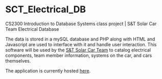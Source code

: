 # SCT_Electrical_DB
CS2300 Introduction to Database Systems class project | S&T Solar Car Team Electrical Database

The data is stored in a mySQL database and PHP along with HTML and Javascript are used to interface with it and handle user interaction. This software will be used by the [S&T Solar Car Team](https://solarcar.mst.edu/) to catalog electrical components, team member information, systems on the car, and cars themselves.

The application is currently hosted [here](http://solar.williamlorey.com).
